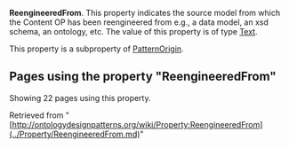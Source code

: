 __ReengineeredFrom__. This property indicates the source model from which the Content OP has been reengineered from e.g., a data model, an xsd schema, an ontology, etc.
The value of this property is of type [Text](../Type/Text.md "Type:Text").


This property is a subproperty of [PatternOrigin](../Property/PatternOrigin.md "Property:PatternOrigin").




  


## Pages using the property "ReengineeredFrom"


Showing 22 pages using this property.



Retrieved from "[http://ontologydesignpatterns.org/wiki/Property:ReengineeredFrom](../Property/ReengineeredFrom.md)"